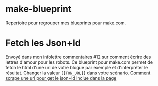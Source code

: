 # make-blueprint
Repertoire pour regrouper mes blueprints pour make.com.

# Fetch les Json+ld
Envoyé dans mon infolettre commentaires #12 sur comment écrire des lettres d'amour pour les robots.
Ce blueprint pour make.com permet de fetch le html d'une url de votre blogue par exemple et d'interpréter le résultat.
Changer la valeur `[[TON_URL]]` dans votre scénario.
[Comment scrape une url pour get le json+ld inclue dans la page](get-jsonld-from-url-blueprint.json)
